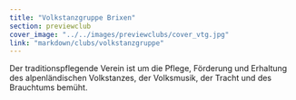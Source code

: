 ```yaml
---
title: "Volkstanzgruppe Brixen"
section: previewclub
cover_image: "../../images/previewclubs/cover_vtg.jpg"
link: "markdown/clubs/volkstanzgruppe"
---
```

Der traditionspflegende Verein ist um die Pflege, Förderung und Erhaltung des alpenländischen Volkstanzes, der Volksmusik, der Tracht und des Brauchtums bemüht.